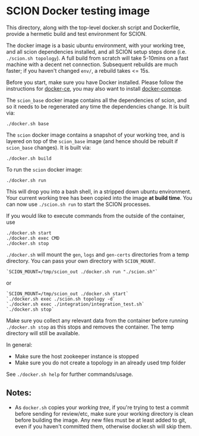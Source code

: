 # SCION Docker testing image

This directory, along with the top-level docker.sh script and Dockerfile, provide a hermetic build
and test environment for SCION.

The docker image is a basic ubuntu environment, with your working tree, and all scion dependencies
installed, and all SCION setup steps done (i.e. `./scion.sh topology`). A full build from scratch
will take 5-10mins on a fast machine with a decent net connection. Subsequent rebuilds are much
faster; if you haven't changed `env/`, a rebuild takes <= 15s.

Before you start, make sure you have Docker installed. Please follow the instructions for
[docker-ce](https://docs.docker.com/install/linux/docker-ce/ubuntu/), you may also want to install
[docker-compse](https://docs.docker.com/compose/install/).

The `scion_base` docker image contains all the dependencies of scion, and so it needs to be
regenerated any time the dependencies change. It is built via:

    ./docker.sh base

The `scion` docker image contains a snapshot of your working tree, and is layered on top of the
`scion_base` image (and hence should be rebuilt if `scion_base` changes). It is built via:

    ./docker.sh build

To run the `scion` docker image:

    ./docker.sh run

This will drop you into a bash shell, in a stripped down ubuntu environment. Your current working
tree has been copied into the image **at build time**. You can now use `./scion.sh run` to start
the SCION processes.

If you would like to execute commands from the outside of the container, use

    ./docker.sh start
    ./docker.sh exec CMD
    ./docker.sh stop

`./docker.sh` will mount the `gen`, `logs` and `gen-certs` directories from a temp directory. You
can pass your own directory with `SCION_MOUNT`.

    `SCION_MOUNT=/tmp/scion_out ./docker.sh run "./scion.sh"`

or

    `SCION_MOUNT=/tmp/scion_out ./docker.sh start`
    `./docker.sh exec ./scion.sh topology -d`
    `./docker.sh exec ./integration/integration_test.sh`
    `./docker.sh stop`

Make sure you collect any relevant data from the container before running `./docker.sh stop` as this
stops and removes the container. The temp directory will still be available.

In general:

-   Make sure the host zookeeper instance is stopped
-   Make sure you do not create a topology in an already used tmp folder

See `./docker.sh help` for further commands/usage.

## Notes:

-   As `docker.sh` copies your _working tree_, if you're trying to test a commit before sending for
    review/etc, make sure your working directory is clean before building the image. Any new files
    must be at least added to git, even if you haven't committed them, otherwise docker.sh will skip
    them.
